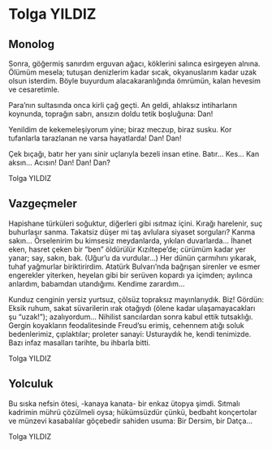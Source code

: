 # Tolga YILDIZ

## Monolog

Sonra, göğermiş sanırdım erguvan ağacı,
köklerini salınca esirgeyen alnına.
Ölümüm mesela; tutuşan denizlerim kadar sıcak, okyanuslarım kadar uzak olsun isterdim. Böyle buyurdum alacakaranlığında ömrümün,
kalan hevesim ve cesaretimle.

Para’nın sultasında onca kirli çağ geçti.
An geldi, ahlaksız intiharların koynunda,
toprağın sabrı, ansızın doldu tetik boşluğuna:
Dan!

Yenildim de kekemeleşiyorum yine;
biraz meczup, biraz susku.
Kor tufanlarla tarazlanan ne varsa hayatlarda!
Dan! Dan!

Çek bıçağı,
batır her yanı sinir uçlarıyla bezeli insan etine.
Batır… Kes…
Kan aksın… Acısın!
Dan! Dan! Dan?

Tolga YILDIZ

## Vazgeçmeler

Hapishane türküleri soğuktur, diğerleri gibi ısıtmaz içini.
Kırağı harelenir, suç buhurlaşır sanma.
Takatsiz düşer mi taş avlulara siyaset sorguları?
Kanma sakın… Örselenirim bu kimsesiz meydanlarda,
yıkılan duvarlarda… İhanet eken, hasret çeken bir “ben”
öldürülür Kızıltepe’de; cürümüm kadar yer yanar;
say, sakın, bak.
(Uğur’u da vurdular...)
Her dünün çarmıhını yıkarak, tuhaf yağmurlar biriktirirdim.
Atatürk Bulvarı’nda bağrışan sirenler ve esmer engerekler yiterken, heyelan gibi bir serüven kopardı ya içimden;
ayılınca anlardım, babamdan utandığımı.
Kendime zarardım…

Kunduz cenginin yersiz yurtsuz, çölsüz topraksız mayınlarıydık.
Biz! Gördün:
Eksik ruhum, sakat süvarilerin ırak otağıydı (ölene kadar ulaşamayacakları şu “uzak!”); azalıyordum…
Nihilist sancılardan sonra kabul ettik tutsaklığı.
Gergin koyakların feodalitesinde Freud’su erimiş, cehennem atığı soluk bedenlerimiz, çıplaktılar;
proleter sanayi: Usturaydık he, kendi tenimizde.
Bazı infaz masalları tarihte, bu ihbarla bitti.

Tolga YILDIZ

## Yolculuk

Bu sıska nefsin ötesi, -kanaya kanata- bir enkaz ütopya şimdi.
Sıtmalı kadrimin mührü çözülmeli oysa;
hükümsüzdür çünkü, bedbaht konçertolar ve münzevi kasabalılar
göçebedir sahiden usuma:
Bir Dersim, bir Datça…

Tolga YILDIZ